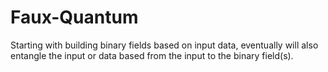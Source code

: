 # Faux-Quantum
Starting with building binary fields based on input data, eventually will also entangle the input or data based from the input to the binary field(s).
